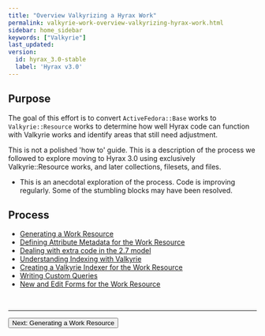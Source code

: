 ```yaml
---
title: "Overview Valkyrizing a Hyrax Work"
permalink: valkyrie-work-overview-valkyrizing-hyrax-work.html
sidebar: home_sidebar
keywords: ["Valkyrie"]
last_updated:
version:
  id: hyrax_3.0-stable
  label: 'Hyrax v3.0'
---
```


## Purpose
    
The goal of this effort is to convert `ActiveFedora::Base` works to `Valkyrie::Resource` works to determine how well Hyrax code can function with Valkyrie works and identify areas that still need adjustment.

This is not a polished 'how to' guide.  This is a description of the process we followed to explore moving to Hyrax 3.0 using exclusively Valkyrie::Resource works, and later collections, filesets, and files.

<ul class='warning'><li>This is an anecdotal exploration of the process.  Code is improving regularly.  Some of the stumbling blocks may have been resolved.</li></ul>


## Process

* <a href="valkyrie-work-generate-resource.html">Generating a Work Resource</a>
* <a href="valkyrie-work-resource-metadata.html">Defining Attribute Metadata for the Work Resource</a>
* <a href="valkyrie-work-extra-model-code.html">Dealing with extra code in the 2.7 model</a>
* <a href="valkyrie-work-understanding-indexing.html">Understanding Indexing with Valkyrie</a>
* <a href="valkyrie-work-indexer.html">Creating a Valkyrie Indexer for the Work Resource</a>
* <a href="valkyrie-work-custom-queries.html">Writing Custom Queries</a>
* <a href="valkyrie-work-new-edit-form.html">New and Edit Forms for the Work Resource</a>

<br>
<hr>
<p><a href="valkyrie-work-generate-resource.html"><button type="button" class="btn btn-primary">Next: Generating a Work Resource</button></a></p>
